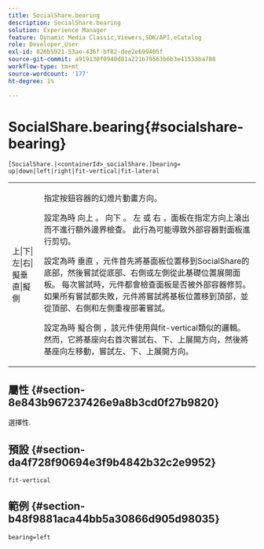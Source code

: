 ```yaml
---
title: SocialShare.bearing
description: SocialShare.bearing
solution: Experience Manager
feature: Dynamic Media Classic,Viewers,SDK/API,eCatalog
role: Developer,User
exl-id: 026b5921-53ae-436f-bf82-dee2e699405f
source-git-commit: a919130f0940d81a221b79563b6b3e41533ba788
workflow-type: tm+mt
source-wordcount: '177'
ht-degree: 1%

---
```


# SocialShare.bearing{#socialshare-bearing}

`[SocialShare.|<containerId>_socialShare.]bearing= up|down|left|right|fit-vertical|fit-lateral`

<table id="table_0002BE81371D4E16A56FBEDD13FDF3C2"> 
 <tbody> 
  <tr> 
   <td colname="col1"> <p> <span class="codeph"> 上|下|左|右|擬垂直|擬側 </span> </p> </td> 
   <td colname="col2"> <p> 指定按鈕容器的幻燈片動畫方向。 </p> <p> 設定為時 <span class="codeph"> 向上 </span>。 <span class="codeph"> 向下 </span>。 <span class="codeph"> 左 </span>或 <span class="codeph"> 右 </span>，面板在指定方向上滾出而不進行額外邊界檢查。 此行為可能導致外部容器對面板進行剪切。 </p> <p>設定為時 <span class="codeph"> 垂直 </span>，元件首先將基面板位置移到SocialShare的底部，然後嘗試從底部、右側或左側從此基礎位置展開面板。 每次嘗試時，元件都會檢查面板是否被外部容器修剪。 如果所有嘗試都失敗，元件將嘗試將基板位置移到頂部，並從頂部、右側和左側重複部署嘗試。 </p> <p>設定為時 <span class="codeph"> 擬合側 </span>，該元件使用與fit-vertical類似的邏輯。 然而，它將基座向右首次嘗試右、下、上展開方向，然後將基座向左移動，嘗試左、下、上展開方向。 </p> </td> 
  </tr> 
 </tbody> 
</table>

## 屬性 {#section-8e843b967237426e9a8b3cd0f27b9820}

選擇性.

## 預設 {#section-da4f728f90694e3f9b4842b32c2e9952}

`fit-vertical`

## 範例 {#section-b48f9881aca44bb5a30866d905d98035}

`bearing=left`
